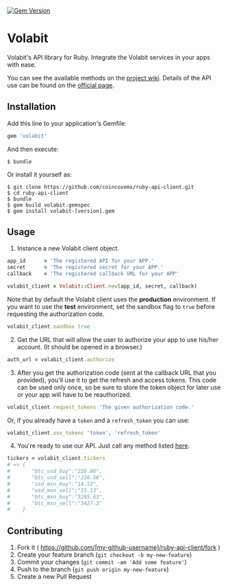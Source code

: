 
[![Gem Version](https://badge.fury.io/rb/volabit.svg)](http://badge.fury.io/rb/volabit)

# Volabit

Volabit's API library for Ruby. Integrate the Volabit services in your apps with ease.

You can see the available methods on the [project wiki][wiki]. Details of the API use can be found on the [official page][api-docs].

## Installation

Add this line to your application's Gemfile:

```ruby
gem 'volabit'
```

And then execute:

    $ bundle

Or install it yourself as:

    $ git clone https://github.com/coincovemx/ruby-api-client.git
    $ cd ruby-api-client
    $ bundle
    $ gem build volabit.gemspec
    $ gem install volabit-[version].gem

## Usage

1) Instance a new Volabit client object.

```ruby
app_id      = 'The registered API for your APP.'
secret      = 'The registered secret for your APP.'
callback    = 'The registered callback URL for your APP'

volabit_client = Volabit::Client.new(app_id, secret, callback)
```

Note that by default the Volabit client uses the **production** environment. If you want to use the **test** environment, set the sandbox flag to `true` before requesting the authorization code.

```ruby
volabit_client.sandbox true
```

2) Get the URL that will allow the user to authorize your app to use his/her account. (It should be opened in a browser.)

```ruby
auth_url = volabit_client.authorize
```

3) After you get the authorization code (sent at the callback URL that you provided), you'll use it to get the refresh and access tokens. This code can be used only once, so be sure to store the token object for later use or your app will have to be reauthorized.

```ruby
volabit_client.request_tokens 'The given authorization code.'
```

Or, if you already have a `token` and a `refresh_token` you can use:

```ruby
volabit_client.use_tokens 'token', 'refresh_token'
```

4) You're ready to use our API. Just call any method listed [here][wiki].

```ruby
tickers = volabit_client.tickers
# => {
#       "btc_usd_buy":"226.06",
#       "btc_usd_sell":"226.56",
#       "usd_mxn_buy":"14.53",
#       "usd_mxn_sell":"15.13",
#       "btc_mxn_buy":"3285.63",
#       "btc_mxn_sell":"3427.3"
#    }
```

## Contributing

1. Fork it ( https://github.com/[my-github-username]/ruby-api-client/fork )
2. Create your feature branch (`git checkout -b my-new-feature`)
3. Commit your changes (`git commit -am 'Add some feature'`)
4. Push to the branch (`git push origin my-new-feature`)
5. Create a new Pull Request


[wiki]: https://github.com/coincovemx/ruby-api-client/wiki
[api-docs]: https://coincovemx.github.io/

